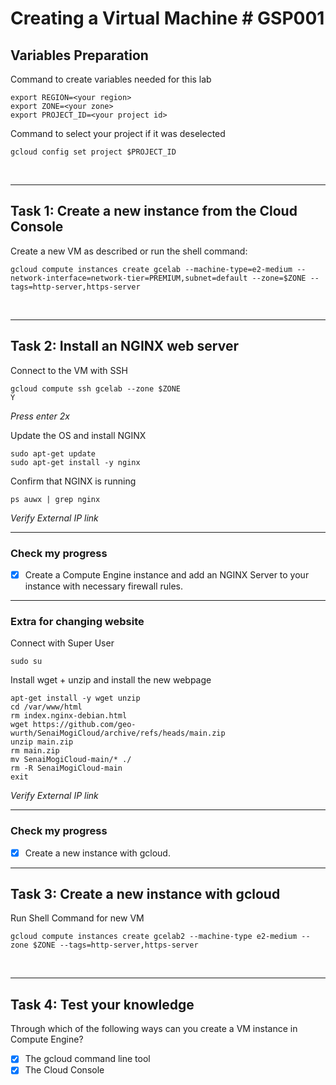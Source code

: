 # **Creating a Virtual Machine # GSP001**

## **Variables Preparation**

Command to create variables needed for this lab

    export REGION=<your region>
    export ZONE=<your zone>
    export PROJECT_ID=<your project id>

Command to select your project if it was deselected

    gcloud config set project $PROJECT_ID

<br>

---

## **Task 1: Create a new instance from the Cloud Console**

Create a new VM as described or run the shell command:

    gcloud compute instances create gcelab --machine-type=e2-medium --network-interface=network-tier=PREMIUM,subnet=default --zone=$ZONE --tags=http-server,https-server

<br>

---

## **Task 2: Install an NGINX web server**

Connect to the VM with SSH

    gcloud compute ssh gcelab --zone $ZONE
    Y

_Press enter 2x_

Update the OS and install NGINX

    sudo apt-get update
    sudo apt-get install -y nginx

Confirm that NGINX is running

    ps auwx | grep nginx

_Verify External IP link_

---

### **Check my progress**

- [x] Create a Compute Engine instance and add an NGINX Server to your instance with necessary firewall rules.

---

### **Extra for changing website**

Connect with Super User

    sudo su

Install wget + unzip and install the new webpage

    apt-get install -y wget unzip
    cd /var/www/html
    rm index.nginx-debian.html
    wget https://github.com/geo-wurth/SenaiMogiCloud/archive/refs/heads/main.zip
    unzip main.zip
    rm main.zip
    mv SenaiMogiCloud-main/* ./
    rm -R SenaiMogiCloud-main
    exit

_Verify External IP link_

---

### **Check my progress**

- [x] Create a new instance with gcloud.

---

## **Task 3: Create a new instance with gcloud**

Run Shell Command for new VM

    gcloud compute instances create gcelab2 --machine-type e2-medium --zone $ZONE --tags=http-server,https-server

<br>

---

## **Task 4: Test your knowledge**

Through which of the following ways can you create a VM instance in Compute Engine?

- [x] The gcloud command line tool
- [x] The Cloud Console
